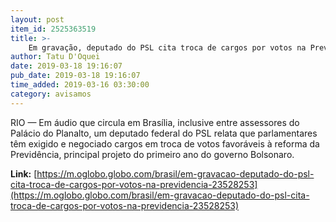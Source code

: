 ```yaml
---
layout: post
item_id: 2525363519
title: >-
    Em gravação, deputado do PSL cita troca de cargos por votos na Previdência
author: Tatu D'Oquei
date: 2019-03-18 19:16:07
pub_date: 2019-03-18 19:16:07
time_added: 2019-03-16 03:30:00
category: avisamos
---
```


RIO — Em áudio que circula em Brasília, inclusive entre assessores do Palácio do Planalto, um deputado federal do PSL relata que parlamentares têm exigido e negociado cargos em troca de votos favoráveis à reforma da Previdência, principal projeto do primeiro ano do governo Bolsonaro.

**Link:** [https://m.oglobo.globo.com/brasil/em-gravacao-deputado-do-psl-cita-troca-de-cargos-por-votos-na-previdencia-23528253](https://m.oglobo.globo.com/brasil/em-gravacao-deputado-do-psl-cita-troca-de-cargos-por-votos-na-previdencia-23528253)

